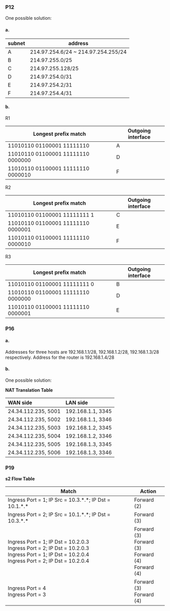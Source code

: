 ### P12

One possible solution:

#### a.

| subnet | address                             |
| ------ | ----------------------------------- |
| A      | 214.97.254.6/24 ~ 214.97.254.255/24 |
| B      | 214.97.255.0/25                     |
| C      | 214.97.255.128/25                   |
| D      | 214.97.254.0/31                     |
| E      | 214.97.254.2/31                     |
| F      | 214.97.254.4/31                     |

#### b.

R1

| Longest prefix match               | Outgoing interface |
| ---------------------------------- | ------------------ |
| 11010110 01100001 11111110         | A                  |
| 11010110 01100001 11111110 0000000 | D                  |
| 11010110 01100001 11111110 0000010 | F                  |

R2

| Longest prefix match               | Outgoing interface |
| ---------------------------------- | ------------------ |
| 11010110 01100001 11111111 1       | C                  |
| 11010110 01100001 11111110 0000001 | E                  |
| 11010110 01100001 11111110 0000010 | F                  |

R3

| Longest prefix match               | Outgoing interface |
| ---------------------------------- | ------------------ |
| 11010110 01100001 11111111 0       | B                  |
| 11010110 01100001 11111110 0000000 | D                  |
| 11010110 01100001 11111110 0000001 | E                  |

### P16

#### a.

Addresses for three hosts are 192.168.1.1/28, 192.168.1.2/28, 192.168.1.3/28 respectively. Address for the router is 192.168.1.4/28

#### b.

One possible solution:

**NAT Translation Table**

| WAN side            | LAN side          |
|:------------------- |:----------------- |
| 24.34.112.235, 5001 | 192.168.1.1, 3345 |
| 24.34.112.235, 5002 | 192.168.1.1, 3346 |
| 24.34.112.235, 5003 | 192.168.1.2, 3345 |
| 24.34.112.235, 5004 | 192.168.1.2, 3346 |
| 24.34.112.235, 5005 | 192.168.1.3, 3345 |
| 24.34.112.235, 5006 | 192.168.1.3, 3346 |

### P19

**s2 Flow Table**

| Match                                                                                                                                                    | Action                                                   |
| -------------------------------------------------------------------------------------------------------------------------------------------------------- | -------------------------------------------------------- |
| Ingress Port = 1; IP Src = 10.3.\*.\*; IP Dst = 10.1.\*.\*                                                                                               | Forward (2)                                              |
| Ingress Port = 2; IP Src = 10.1.\*.\*; IP Dst = 10.3.\*.\*                                                                                               | Forward (3)                                              |
| Ingress Port = 1; IP Dst = 10.2.0.3<br>Ingress Port = 2; IP Dst = 10.2.0.3<br>Ingress Port = 1; IP Dst = 10.2.0.4<br>Ingress Port = 2; IP Dst = 10.2.0.4 | Forward (3)<br>Forward (3)<br>Forward (4)<br>Forward (4) |
| Ingress Port = 4<br>Ingress Port = 3                                                                                                                     | Forward (3)<br>Forward (4)                               |


